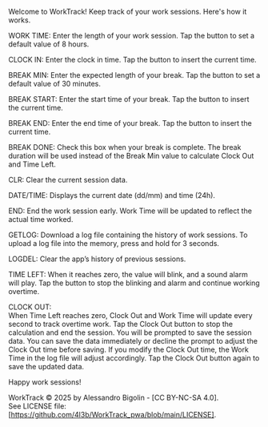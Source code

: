 Welcome to WorkTrack!
Keep track of your work sessions. Here's how it works.

WORK TIME:
Enter the length of your work session. Tap the button to set a default value of 8 hours.

CLOCK IN:
Enter the clock in time. Tap the button to insert the current time.

BREAK MIN:
Enter the expected length of your break. Tap the button to set a default value of 30 minutes.

BREAK START:
Enter the start time of your break. Tap the button to insert the current time.

BREAK END:
Enter the end time of your break. Tap the button to insert the current time.

BREAK DONE:
Check this box when your break is complete. The break duration will be used instead of the Break Min value to calculate Clock Out and Time Left.

CLR:
Clear the current session data.

DATE/TIME:
Displays the current date (dd/mm) and time (24h).

END:
End the work session early. Work Time will be updated to reflect the actual time worked.

GETLOG:
Download a log file containing the history of work sessions. To upload a log file into the memory, press and hold for 3 seconds.

LOGDEL:
Clear the app’s history of previous sessions.

TIME LEFT:
When it reaches zero, the value will blink, and a sound alarm will play. Tap the button to stop the blinking and alarm and continue working overtime.

CLOCK OUT:  
When Time Left reaches zero, Clock Out and Work Time will update every second to track overtime work. Tap the Clock Out button to stop the calculation and end the session. You will be prompted to save the session data. You can save the data immediately or decline the prompt to adjust the Clock Out time before saving. If you modify the Clock Out time, the Work Time in the log file will adjust accordingly. Tap the Clock Out button again to save the updated data.

Happy work sessions!


WorkTrack © 2025 by Alessandro Bigolin - [CC BY-NC-SA 4.0].  
See LICENSE file: [https://github.com/4l3b/WorkTrack_pwa/blob/main/LICENSE].
